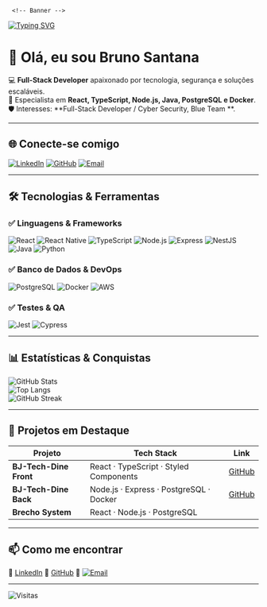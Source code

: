      <!-- Banner -->
[![Typing SVG](https://readme-typing-svg.herokuapp.com?size=30&duration=4000&color=00F7FF&center=true&vCenter=true&width=800&lines=Olá,+eu+sou+Bruno+Santana;Full-Stack+Developer;React+%7C+TypeScript+%7C+Node.js+%7C+Java;Apaixonado+por+Segurança+e+IA)](https://git.io/typing-svg)

# 👋 Olá, eu sou Bruno Santana  
💻 **Full-Stack Developer** apaixonado por tecnologia, segurança e soluções escaláveis.  
🚀 Especialista em **React, TypeScript, Node.js, Java, PostgreSQL e Docker**.  
🛡️ Interesses: **Full-Stack Developer / Cyber Security, Blue Team **.  

---

## 🌐 Conecte-se comigo
[![LinkedIn](https://img.shields.io/badge/LinkedIn-0A66C2?style=for-the-badge&logo=linkedin&logoColor=white)](https://www.linkedin.com/in/brunoo-santana)
[![GitHub](https://img.shields.io/badge/GitHub-181717?style=for-the-badge&logo=github&logoColor=white)](https://github.com/brunoosanttana)
[![Email](https://img.shields.io/badge/Email-D14836?style=for-the-badge&logo=gmail&logoColor=white)](mailto:brunoliveiraq@gmail.com)

---

## 🛠 Tecnologias & Ferramentas

### ✅ **Linguagens & Frameworks**
![React](https://img.shields.io/badge/React-61DAFB?style=for-the-badge&logo=react&logoColor=black)
![React Native](https://img.shields.io/badge/React%20Native-61DAFB?style=for-the-badge&logo=react&logoColor=black)
![TypeScript](https://img.shields.io/badge/TypeScript-007ACC?style=for-the-badge&logo=typescript&logoColor=white)
![Node.js](https://img.shields.io/badge/Node.js-339933?style=for-the-badge&logo=node.js&logoColor=white)
![Express](https://img.shields.io/badge/Express-000000?style=for-the-badge&logo=express&logoColor=white)
![NestJS](https://img.shields.io/badge/NestJS-E0234E?style=for-the-badge&logo=nestjs&logoColor=white)
![Java](https://img.shields.io/badge/Java-007396?style=for-the-badge&logo=java&logoColor=white)
![Python](https://img.shields.io/badge/Python-3776AB?style=for-the-badge&logo=python&logoColor=white)

### ✅ **Banco de Dados & DevOps**
![PostgreSQL](https://img.shields.io/badge/PostgreSQL-316192?style=for-the-badge&logo=postgresql&logoColor=white)
![Docker](https://img.shields.io/badge/Docker-2496ED?style=for-the-badge&logo=docker&logoColor=white)
![AWS](https://img.shields.io/badge/AWS-232F3E?style=for-the-badge&logo=amazonaws&logoColor=white)

### ✅ **Testes & QA**
![Jest](https://img.shields.io/badge/Jest-C21325?style=for-the-badge&logo=jest&logoColor=white)
![Cypress](https://img.shields.io/badge/Cypress-17202C?style=for-the-badge&logo=cypress&logoColor=white)


---

## 📊 Estatísticas & Conquistas
![GitHub Stats](https://github-readme-stats.vercel.app/api?username=seuusuario&show_icons=true&theme=radical)  
![Top Langs](https://github-readme-stats.vercel.app/api/top-langs/?username=seuusuario&layout=compact&theme=radical)  
![GitHub Streak](https://github-readme-streak-stats.herokuapp.com/?user=seuusuario&theme=radical)  

---

## 🚀 Projetos em Destaque

| Projeto                | Tech Stack                                    | Link                                                                 |
|------------------------|----------------------------------------------|----------------------------------------------------------------------|
| **BJ-Tech-Dine Front** | React · TypeScript · Styled Components      | [GitHub](https://github.com/brunoosanttana/bj-tech-dine-front)          |
| **BJ-Tech-Dine Back**  | Node.js · Express · PostgreSQL · Docker     | [GitHub](https://github.com/brunoosanttana/bj-tech-dine-back)           |
| **Brecho System**      | React · Node.js · PostgreSQL                |             |

---


## 📫 Como me encontrar
📌 [LinkedIn]([https://www.linkedin.com/in/seuusuario](https://www.linkedin.com/in/brunoo-santtana/))  
📌 [GitHub]([https://github.com/seuusuario](https://github.com/BrunooSanttana))  
📌 [![Email](https://img.shields.io/badge/Email-D14836?style=for-the-badge&logo=gmail&logoColor=white)](mailto:brunoliveiraq@gmail.com)


---

![Visitas](https://komarev.com/ghpvc/?username=brunoosanttana&color=blue)

     
      
